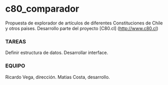 # c80_comparador


Propuesta de explorador de artículos de diferentes Constituciones de Chile y otros paises. Desarrollo parte del proyecto [C80.cl] (http://www.c80.cl) 

### TAREAS

Definir estructura de datos. 
Desarrollar interface.

### EQUIPO

Ricardo Vega, dirección.
Matias Costa, desarrollo.